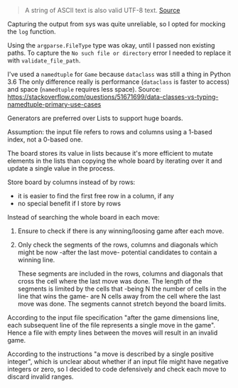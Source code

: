 > A string of ASCII text is also valid UTF-8 text.
> [Source](https://docs.python.org/3/howto/unicode.html)

Capturing the output from sys was quite unreliable, so I opted for mocking the `log` function.

Using the `argparse.FileType` type was okay, until I passed non existing paths. To capture the `No such file or directory` error I needed to replace it with `validate_file_path`.

I've used a `namedtuple` for `Game` because `dataclass` was still a thing in Python 3.6
The only difference really is performance (`dataclass` is faster to access) and space (`namedtuple` requires less space).
Source: https://stackoverflow.com/questions/51671699/data-classes-vs-typing-namedtuple-primary-use-cases

Generators are preferred over Lists to support huge boards.

Assumption: the input file refers to rows and columns using a 1-based index, not a 0-based one.

The board stores its value in lists because it's more efficient to mutate elements in the lists than copying the whole board by iterating over it and update a single value in the process.

Store board by columns instead of by rows:
  - it is easier to find the first free row in a column, if any
  - no special benefit if I store by rows

Instead of searching the whole board in each move:

  1. Ensure to check if there is any winning/loosing game after each move.

  2. Only check the segments of the rows, columns and diagonals which might be
     now -after the last move- potential candidates to contain a winning line.

     These segments are included in the rows, columns and diagonals that cross
     the cell where the last move was done. The length of the segments is
     limited by the cells that -being N the number of cells in the line that
     wins the game- are N cells away from the cell where the last move was
     done. The segments cannot stretch beyond the board limits.

According to the input file specification "after the game dimensions line, each
subsequent line of the file represents a single move in the game". Hence a file
with empty lines between the moves will result in an invalid game.

According to the instructions "a move is described by a single positive
integer", which is unclear about whether if an input file might have negative
integers or zero, so I decided to code defensively and check each move to
discard invalid ranges.
